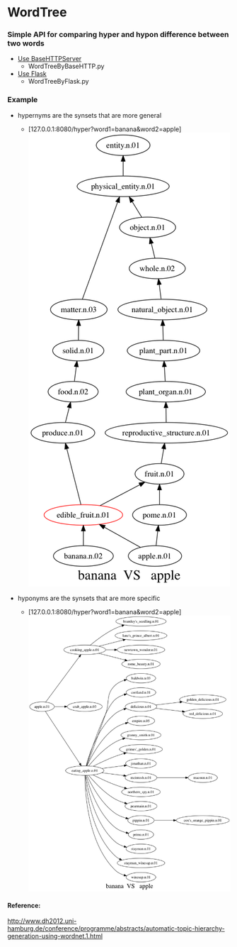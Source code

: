 # WordTree

### Simple API for comparing hyper and hypon difference between two words

   - [Use BaseHTTPServer](#WordTreeByBaseHTTP.py)
     - WordTreeByBaseHTTP.py
   - [Use Flask](#WordTreeByFlask.py)
     - WordTreeByFlask.py
    
    
### Example
  - hypernyms are the synsets that are more general
    - [127.0.0.1:8080/hyper?word1=banana&word2=apple]
    ![Screenshot](https://github.com/jamie2017/WordTree/blob/master/output/banana.n.02_vs_apple.n.01_hyper_.png)

  - hyponyms are the synsets that are more specific
    - [127.0.0.1:8080/hyper?word1=banana&word2=apple]
    ![Screenshot](https://github.com/jamie2017/WordTree/blob/master/output/banana.n.02_vs_apple.n.01_hypon_.png)


#### Reference:
http://www.dh2012.uni-hamburg.de/conference/programme/abstracts/automatic-topic-hierarchy-generation-using-wordnet.1.html



